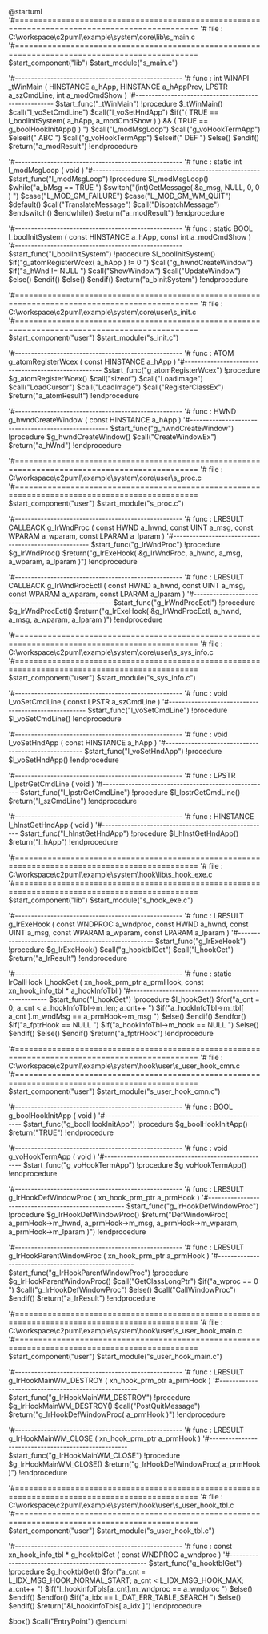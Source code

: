 @startuml
'#==============================================================================================
'# file : C:\workspace\c2puml\example\system\core\lib\s_main.c
'#==============================================================================================
$start_component("lib")
$start_module("s_main.c")

'#----------------------------------------------------
'# func : int WINAPI _tWinMain ( HINSTANCE a_hApp, HINSTANCE a_hAppPrev, LPSTR a_szCmdLine, int a_modCmdShow )
'#----------------------------------------------------
$start_func("_tWinMain")
!procedure $_tWinMain()
    $call("l_voSetCmdLine")
    $call("l_voSetHndApp")
    $if("( TRUE == l_boolInitSystem( a_hApp, a_modCmdShow ) ) && ( TRUE == g_boolHookInitApp() ) ")
        $call("l_modMsgLoop")
        $call("g_voHookTermApp")
    $elseif(" ABC ")
        $call("g_voHookTermApp")
    $elseif(" DEF ")
    $else()
    $endif()
    $return("a_modResult")
!endprocedure

'#----------------------------------------------------
'# func : static int l_modMsgLoop ( void )
'#----------------------------------------------------
$start_func("l_modMsgLoop")
!procedure $l_modMsgLoop()
    $while("a_bMsg == TRUE ")
        $switch("(int)GetMessage( &a_msg, NULL, 0, 0 ) ")
        $case("L_MOD_GM_FAILURE")
        $case("L_MOD_GM_WM_QUIT")
        $default()
            $call("TranslateMessage")
            $call("DispatchMessage")
        $endswitch()
    $endwhile()
    $return("a_modResult")
!endprocedure

'#----------------------------------------------------
'# func : static BOOL l_boolInitSystem ( const HINSTANCE a_hApp, const int a_modCmdShow )
'#----------------------------------------------------
$start_func("l_boolInitSystem")
!procedure $l_boolInitSystem()
    $if("g_atomRegisterWcex( a_hApp ) != 0 ")
        $call("g_hwndCreateWindow")
        $if("a_hWnd != NULL ")
            $call("ShowWindow")
            $call("UpdateWindow")
        $else()
        $endif()
    $else()
    $endif()
    $return("a_bInitSystem")
!endprocedure


'#==============================================================================================
'# file : C:\workspace\c2puml\example\system\core\user\s_init.c
'#==============================================================================================
$start_component("user")
$start_module("s_init.c")

'#----------------------------------------------------
'# func : ATOM g_atomRegisterWcex ( const HINSTANCE a_hApp )
'#----------------------------------------------------
$start_func("g_atomRegisterWcex")
!procedure $g_atomRegisterWcex()
    $call("sizeof")
    $call("LoadImage")
    $call("LoadCursor")
    $call("LoadImage")
    $call("RegisterClassEx")
    $return("a_atomResult")
!endprocedure

'#----------------------------------------------------
'# func : HWND g_hwndCreateWindow ( const HINSTANCE a_hApp )
'#----------------------------------------------------
$start_func("g_hwndCreateWindow")
!procedure $g_hwndCreateWindow()
    $call("CreateWindowEx")
    $return("a_hWnd")
!endprocedure


'#==============================================================================================
'# file : C:\workspace\c2puml\example\system\core\user\s_proc.c
'#==============================================================================================
$start_component("user")
$start_module("s_proc.c")

'#----------------------------------------------------
'# func : LRESULT CALLBACK g_lrWndProc ( const HWND a_hwnd, const UINT a_msg, const WPARAM a_wparam, const LPARAM a_lparam )
'#----------------------------------------------------
$start_func("g_lrWndProc")
!procedure $g_lrWndProc()
    $return("g_lrExeHook( &g_lrWndProc, a_hwnd, a_msg, a_wparam, a_lparam )")
!endprocedure

'#----------------------------------------------------
'# func : LRESULT CALLBACK g_lrWndProcEctl ( const HWND a_hwnd, const UINT a_msg, const WPARAM a_wparam, const LPARAM a_lparam )
'#----------------------------------------------------
$start_func("g_lrWndProcEctl")
!procedure $g_lrWndProcEctl()
    $return("g_lrExeHook( &g_lrWndProcEctl, a_hwnd, a_msg, a_wparam, a_lparam )")
!endprocedure


'#==============================================================================================
'# file : C:\workspace\c2puml\example\system\core\user\s_sys_info.c
'#==============================================================================================
$start_component("user")
$start_module("s_sys_info.c")

'#----------------------------------------------------
'# func : void l_voSetCmdLine ( const LPSTR a_szCmdLine )
'#----------------------------------------------------
$start_func("l_voSetCmdLine")
!procedure $l_voSetCmdLine()
!endprocedure

'#----------------------------------------------------
'# func : void l_voSetHndApp ( const HINSTANCE a_hApp )
'#----------------------------------------------------
$start_func("l_voSetHndApp")
!procedure $l_voSetHndApp()
!endprocedure

'#----------------------------------------------------
'# func : LPSTR l_lpstrGetCmdLine ( void )
'#----------------------------------------------------
$start_func("l_lpstrGetCmdLine")
!procedure $l_lpstrGetCmdLine()
    $return("l_szCmdLine")
!endprocedure

'#----------------------------------------------------
'# func : HINSTANCE l_hInstGetHndApp ( void )
'#----------------------------------------------------
$start_func("l_hInstGetHndApp")
!procedure $l_hInstGetHndApp()
    $return("l_hApp")
!endprocedure


'#==============================================================================================
'# file : C:\workspace\c2puml\example\system\hook\lib\s_hook_exe.c
'#==============================================================================================
$start_component("lib")
$start_module("s_hook_exe.c")

'#----------------------------------------------------
'# func : LRESULT g_lrExeHook ( const WNDPROC a_wndproc, const HWND a_hwnd, const UINT a_msg, const WPARAM a_wparam, const LPARAM a_lparam )
'#----------------------------------------------------
$start_func("g_lrExeHook")
!procedure $g_lrExeHook()
    $call("g_hooktblGet")
    $call("l_hookGet")
    $return("a_lrResult")
!endprocedure

'#----------------------------------------------------
'# func : static lrCallHook l_hookGet ( xn_hook_prm_ptr a_prmHook, const xn_hook_info_tbl * a_hookInfoTbl )
'#----------------------------------------------------
$start_func("l_hookGet")
!procedure $l_hookGet()
    $for("a_cnt = 0; a_cnt < a_hookInfoTbl->m_len; a_cnt++ ")
        $if("a_hookInfoTbl->m_tbl[ a_cnt ].m_wndMsg == a_prmHook->m_msg ")
        $else()
        $endif()
    $endfor()
    $if("a_fptrHook == NULL ")
        $if("a_hookInfoTbl->m_hook == NULL ")
        $else()
        $endif()
    $else()
    $endif()
    $return("a_fptrHook")
!endprocedure


'#==============================================================================================
'# file : C:\workspace\c2puml\example\system\hook\user\s_user_hook_cmn.c
'#==============================================================================================
$start_component("user")
$start_module("s_user_hook_cmn.c")

'#----------------------------------------------------
'# func : BOOL g_boolHookInitApp ( void )
'#----------------------------------------------------
$start_func("g_boolHookInitApp")
!procedure $g_boolHookInitApp()
    $return("TRUE")
!endprocedure

'#----------------------------------------------------
'# func : void g_voHookTermApp ( void )
'#----------------------------------------------------
$start_func("g_voHookTermApp")
!procedure $g_voHookTermApp()
!endprocedure

'#----------------------------------------------------
'# func : LRESULT g_lrHookDefWindowProc ( xn_hook_prm_ptr a_prmHook )
'#----------------------------------------------------
$start_func("g_lrHookDefWindowProc")
!procedure $g_lrHookDefWindowProc()
    $return("DefWindowProc( a_prmHook->m_hwnd, a_prmHook->m_msg, a_prmHook->m_wparam, a_prmHook->m_lparam )")
!endprocedure

'#----------------------------------------------------
'# func : LRESULT g_lrHookParentWindowProc ( xn_hook_prm_ptr a_prmHook )
'#----------------------------------------------------
$start_func("g_lrHookParentWindowProc")
!procedure $g_lrHookParentWindowProc()
    $call("GetClassLongPtr")
    $if("a_wproc == 0 ")
        $call("g_lrHookDefWindowProc")
    $else()
        $call("CallWindowProc")
    $endif()
    $return("a_lrResult")
!endprocedure


'#==============================================================================================
'# file : C:\workspace\c2puml\example\system\hook\user\s_user_hook_main.c
'#==============================================================================================
$start_component("user")
$start_module("s_user_hook_main.c")

'#----------------------------------------------------
'# func : LRESULT g_lrHookMainWM_DESTROY ( xn_hook_prm_ptr a_prmHook )
'#----------------------------------------------------
$start_func("g_lrHookMainWM_DESTROY")
!procedure $g_lrHookMainWM_DESTROY()
    $call("PostQuitMessage")
    $return("g_lrHookDefWindowProc( a_prmHook )")
!endprocedure

'#----------------------------------------------------
'# func : LRESULT g_lrHookMainWM_CLOSE ( xn_hook_prm_ptr a_prmHook )
'#----------------------------------------------------
$start_func("g_lrHookMainWM_CLOSE")
!procedure $g_lrHookMainWM_CLOSE()
    $return("g_lrHookDefWindowProc( a_prmHook )")
!endprocedure


'#==============================================================================================
'# file : C:\workspace\c2puml\example\system\hook\user\s_user_hook_tbl.c
'#==============================================================================================
$start_component("user")
$start_module("s_user_hook_tbl.c")

'#----------------------------------------------------
'# func : const xn_hook_info_tbl * g_hooktblGet ( const WNDPROC a_wndproc )
'#----------------------------------------------------
$start_func("g_hooktblGet")
!procedure $g_hooktblGet()
    $for("a_cnt = L_IDX_MSG_HOOK_NORMAL_START; a_cnt < L_IDX_MSG_HOOK_MAX; a_cnt++ ")
        $if("l_hookinfoTbls[a_cnt].m_wndproc == a_wndproc ")
        $else()
        $endif()
    $endfor()
    $if("a_idx == L_DAT_ERR_TABLE_SEARCH ")
    $else()
    $endif()
    $return("&l_hookinfoTbls[ a_idx ]")
!endprocedure


$box()
$call("EntryPoint")
@enduml

